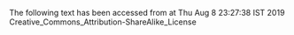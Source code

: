 The following text has been accessed from at Thu Aug 8 23:27:38 IST 2019
Creative_Commons_Attribution-ShareAlike_License
